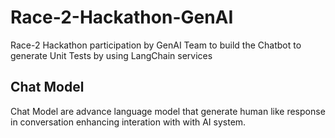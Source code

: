 # Race-2-Hackathon-GenAI
Race-2 Hackathon participation by GenAI Team to build the Chatbot to generate Unit Tests by using LangChain services

## Chat Model
Chat Model are advance language model that generate human like response in conversation enhancing interation with with AI system.
